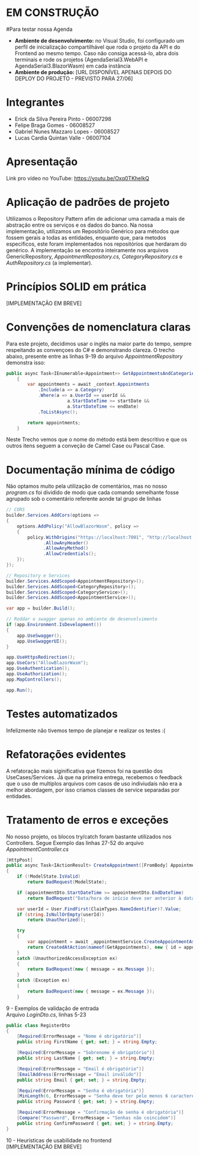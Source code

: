 # EM CONSTRUÇÃO

#Para testar nossa Agenda
- **Ambiente de desenvolvimento:** no Visual Studio, foi configurado um perfil de inicialização compartilhável que roda o projeto da API e do Frontend ao mesmo tempo. Caso não consiga acessá-lo, abra dois terminais e rode os projetos (AgendaSerial3.WebAPI e AgendaSerial3.BlazorWasm) em cada instância
- **Ambiente de produção:** [URL DISPONÍVEL APENAS DEPOIS DO DEPLOY DO PROJETO - PREVISTO PARA 27/06]

# Integrantes
- Erick da Silva Pereira Pinto - 06007298
- Felipe Braga Gomes - 06008527
- Gabriel Nunes Mazzaro Lopes - 06008527
- Lucas Cardia Quintan Valle - 06007104

# Apresentação
Link pro vídeo no YouTube: https://youtu.be/Oxq0TKhelkQ

# Aplicação de padrões de projeto
Utilizamos o Repository Pattern afim de adicionar uma camada a mais de abstração entre os serviços e os dados do banco.  Na nossa implementação, utilizamos um Repositório Genérico para métodos que fossem gerais a todas as entidades, enquanto que, para metodos especificos, este foram implementados nos repositórios que herdaram do genérico. A implementação se encontra inteiramente nos arquivos GenericRepository, *AppointmentRepository.cs, CategoryRepository.cs* e *AuthRepository.cs* (a implementar). 


# Princípios SOLID em prática 
[IMPLEMENTAÇÃO EM BREVE]



# Convenções de nomenclatura claras 
Para este projeto, decidimos usar o inglês na maior parte do tempo, sempre respeitando as convençoes do C# e demonstrando clareza. O trecho abaixo, presente entre as linhas 9-19 do arquivo *AppointmentRepository* demonstra isso:
```csharp
public async Task<IEnumerable<Appointment>> GetAppointmentsAndCategoriesByUserIdAndDatesAsync(string userId, DateTime startDate, DateTime endDate)
    {
        var appointments = await _context.Appointments
            .Include(a => a.Category)
            .Where(a => a.UserId == userId &&
                       a.StartDateTime >= startDate &&
                       a.StartDateTime <= endDate)
            .ToListAsync();

        return appointments;
    }
```
Neste Trecho vemos que o nome do método está bem descritivo e que os outros itens seguem a conveção de Camel Case ou Pascal Case. 

# Documentação mínima de código 
Não optamos muito pela utilização de comentários, mas no nosso *program.cs* foi dividido de modo que cada comando semelhante fosse agrupado sob o comentário referente aonde tal grupo de linhas 
```csharp
// CORS
builder.Services.AddCors(options =>
{
    options.AddPolicy("AllowBlazorWasm", policy =>
    {
        policy.WithOrigins("https://localhost:7001", "http://localhost:5001")
              .AllowAnyHeader()
              .AllowAnyMethod()
              .AllowCredentials();
    });
});

// Repository e Services
builder.Services.AddScoped<AppointmentRepository>();
builder.Services.AddScoped<CategoryRepository>();
builder.Services.AddScoped<CategoryService>();
builder.Services.AddScoped<AppointmentService>();

var app = builder.Build();

// Roddar o swagger apenas no ambiente de desenvolvimento
if (app.Environment.IsDevelopment())
{
    app.UseSwagger();
    app.UseSwaggerUI();
}

app.UseHttpsRedirection();
app.UseCors("AllowBlazorWasm");
app.UseAuthentication();
app.UseAuthorization();
app.MapControllers();

app.Run();
```

# Testes automatizados 
Infelizmente não tivemos tempo de planejar e realizar os testes :(

# Refatorações evidentes
A refatoração mais siginificativa que fizemos foi na questão dos UseCases/Services. Já que na primeira entrega, recebemos o feedback que o uso de multiplos arquivos com casos de uso indiviudais não era a melhor abordagem, por isso criamos classes de service separadas por entidades.

# Tratamento de erros e exceções  
No nosso projeto, os blocos try/catch foram bastante utilizados nos Controllers. Segue Exemplo das linhas 27-52 do arquivo *AppointmentController.cs*
```csharp
[HttpPost]
public async Task<IActionResult> CreateAppointment([FromBody] AppointmentDto appointmentDto)
{
    if (!ModelState.IsValid)
        return BadRequest(ModelState);

    if (appointmentDto.StartDateTime >= appointmentDto.EndDateTime)
        return BadRequest("Data/hora de início deve ser anterior à data/hora de fim");

    var userId = User.FindFirst(ClaimTypes.NameIdentifier)?.Value;
    if (string.IsNullOrEmpty(userId))
        return Unauthorized();

    try
    {
        var appointment = await _appointmentService.CreateAppointmentAsync(appointmentDto, userId);
        return CreatedAtAction(nameof(GetAppointments), new { id = appointment.Id }, appointment);
    }
    catch (UnauthorizedAccessException ex)
    {
        return BadRequest(new { message = ex.Message });
    }
    catch (Exception ex)
    {
        return BadRequest(new { message = ex.Message });
    }
```

9 - Exemplos de validação de entrada  
Arquivo *LoginDto.cs*, linhas 5-23
```csharp
public class RegisterDto
{
    [Required(ErrorMessage = "Nome é obrigatório")]
    public string FirstName { get; set; } = string.Empty;

    [Required(ErrorMessage = "Sobrenome é obrigatório")]
    public string LastName { get; set; } = string.Empty;

    [Required(ErrorMessage = "Email é obrigatório")]
    [EmailAddress(ErrorMessage = "Email inválido")]
    public string Email { get; set; } = string.Empty;

    [Required(ErrorMessage = "Senha é obrigatória")]
    [MinLength(6, ErrorMessage = "Senha deve ter pelo menos 6 caracteres")]
    public string Password { get; set; } = string.Empty;

    [Required(ErrorMessage = "Confirmação de senha é obrigatória")]
    [Compare("Password", ErrorMessage = "Senhas não coincidem")]
    public string ConfirmPassword { get; set; } = string.Empty;
}
```

10 - Heurísticas de usabilidade no frontend  
[IMPLEMENTAÇÃO EM BREVE]
